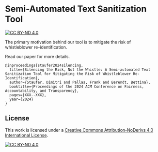 # Semi-Automated Text Sanitization Tool
[![CC BY-ND 4.0][cc-by-nd-shield]][cc-by-nd]

The primary motivation behind our tool is to mitigate the risk of whistleblower re-identification.

Read our paper for more details.

```
@inproceedings{staufer2024silencing,
  title={Silencing the Risk, Not the Whistle: A Semi-automated Text Sanitization Tool for Mitigating the Risk of Whistleblower Re-Identification},
  author={Staufer, Dimitri and Pallas, Frank and Berendt, Bettina},
  booktitle={Proceedings of the 2024 ACM Conference on Fairness, Accountability, and Transparency},
  pages={XXX--XXX},
  year={2024}
}
```

## License

This work is licensed under a
[Creative Commons Attribution-NoDerivs 4.0 International License][cc-by-nd].

[![CC BY-ND 4.0][cc-by-nd-image]][cc-by-nd]

[cc-by-nd]: https://creativecommons.org/licenses/by-nd/4.0/
[cc-by-nd-image]: https://licensebuttons.net/l/by-nd/4.0/88x31.png
[cc-by-nd-shield]: https://img.shields.io/badge/License-CC%20BY--ND%204.0-lightgrey.svg
